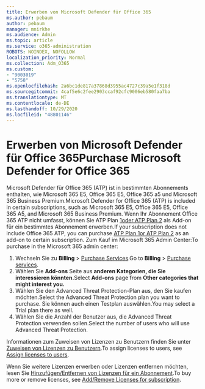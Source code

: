 ```yaml
---
title: Erwerben von Microsoft Defender für Office 365
ms.author: pebaum
author: pebaum
manager: mnirkhe
ms.audience: Admin
ms.topic: article
ms.service: o365-administration
ROBOTS: NOINDEX, NOFOLLOW
localization_priority: Normal
ms.collection: Adm_O365
ms.custom:
- "9003019"
- "5758"
ms.openlocfilehash: 2a6bc1de817a37868d3955ac4727c39a5e1f318d
ms.sourcegitcommit: 4caf5e6c2fee2903ccaf92cfc9006eb580faa7ba
ms.translationtype: MT
ms.contentlocale: de-DE
ms.lasthandoff: 10/29/2020
ms.locfileid: "48801146"
---
```

# <a name="purchase-microsoft-defender-for-office-365"></a><span data-ttu-id="1cad7-102">Erwerben von Microsoft Defender für Office 365</span><span class="sxs-lookup"><span data-stu-id="1cad7-102">Purchase Microsoft Defender for Office 365</span></span>

<span data-ttu-id="1cad7-103">Microsoft Defender für Office 365 (ATP) ist in bestimmten Abonnements enthalten, wie Microsoft 365 E5, Office 365 E5, Office 365 a5 und Microsoft 365 Business Premium.</span><span class="sxs-lookup"><span data-stu-id="1cad7-103">Microsoft Defender for Office 365 (ATP) is included in certain subscriptions, such as Microsoft 365 E5, Office 365 E5, Office 365 A5, and Microsoft 365 Business Premium.</span></span> <span data-ttu-id="1cad7-104">Wenn Ihr Abonnement Office 365 ATP nicht umfasst, können Sie ATP Plan [1oder ATP Plan 2](https:/www.microsoft.com/microsoft-365/exchange/advance-threat-protection?market=um#office-ProductsCompare-785zwzq) als Add-on für ein bestimmtes Abonnement erwerben.</span><span class="sxs-lookup"><span data-stu-id="1cad7-104">If your subscription does not include Office 365 ATP, you can purchase [ATP Plan 1or ATP Plan 2](https:/www.microsoft.com/microsoft-365/exchange/advance-threat-protection?market=um#office-ProductsCompare-785zwzq) as an add-on to certain subscription.</span></span> <span data-ttu-id="1cad7-105">Zum Kauf im Microsoft 365 Admin Center:</span><span class="sxs-lookup"><span data-stu-id="1cad7-105">To purchase in the Microsoft 365 admin center:</span></span>

1. <span data-ttu-id="1cad7-106">Wechseln Sie zu **Billing**   >   [Purchase Services](https://go.microsoft.com/fwlink/p/?linkid=868433).</span><span class="sxs-lookup"><span data-stu-id="1cad7-106">Go to  **Billing**  >  [Purchase services](https://go.microsoft.com/fwlink/p/?linkid=868433).</span></span>
2. <span data-ttu-id="1cad7-107">Wählen Sie **Add-ons**  Seite aus **anderen Kategorien, die Sie interessieren könnten.**</span><span class="sxs-lookup"><span data-stu-id="1cad7-107">Select **Add-ons**  page from **Other categories that might interest you.**</span></span>
3. <span data-ttu-id="1cad7-108">Wählen Sie den Advanced Threat Protection-Plan aus, den Sie kaufen möchten.</span><span class="sxs-lookup"><span data-stu-id="1cad7-108">Select the Advanced Threat Protection plan you want to purchase.</span></span> <span data-ttu-id="1cad7-109">Sie können auch einen Testplan auswählen.</span><span class="sxs-lookup"><span data-stu-id="1cad7-109">You may select a Trial plan there as well.</span></span>
4. <span data-ttu-id="1cad7-110">Wählen Sie die Anzahl der Benutzer aus, die Advanced Threat Protection verwenden sollen.</span><span class="sxs-lookup"><span data-stu-id="1cad7-110">Select the number of users who will use Advanced Threat Protection.</span></span>

<span data-ttu-id="1cad7-111">Informationen zum Zuweisen von Lizenzen zu Benutzern finden Sie unter [Zuweisen von Lizenzen zu Benutzern](https://docs.microsoft.com/microsoft-365/admin/manage/assign-licenses-to-users?view=o365-worldwide).</span><span class="sxs-lookup"><span data-stu-id="1cad7-111">To assign licenses to users, see [Assign licenses to users](https://docs.microsoft.com/microsoft-365/admin/manage/assign-licenses-to-users?view=o365-worldwide).</span></span>

<span data-ttu-id="1cad7-112">Wenn Sie weitere Lizenzen erwerben oder Lizenzen entfernen möchten, lesen Sie [Hinzufügen/Entfernen von Lizenzen für ein Abonnement](https://docs.microsoft.com/microsoft-365/commerce/licenses/buy-licenses?view=o365-worldwide#add-or-remove-licenses-for-your-business-subscription).</span><span class="sxs-lookup"><span data-stu-id="1cad7-112">To buy more or remove licenses, see [Add/Remove Licenses for subscription](https://docs.microsoft.com/microsoft-365/commerce/licenses/buy-licenses?view=o365-worldwide#add-or-remove-licenses-for-your-business-subscription).</span></span>